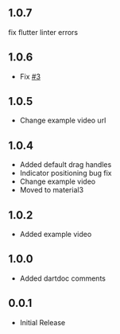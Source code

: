 ## 1.0.7

fix flutter linter errors

## 1.0.6

- Fix [#3](https://github.com/OrtakProje-1/reorderable_tabbar/issues/3)

## 1.0.5

- Change example video url

## 1.0.4

- Added default drag handles
- Indicator positioning bug fix
- Change example video
- Moved to material3

## 1.0.2

- Added example video

## 1.0.0

- Added dartdoc comments

## 0.0.1

- Initial Release
